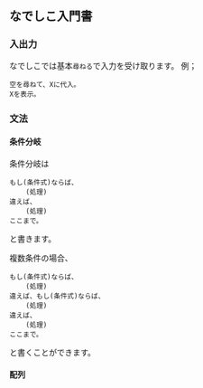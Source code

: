 ## なでしこ入門書

### 入出力
なでしこでは基本`尋ねる`で入力を受け取ります。
例；
```
空を尋ねて、Xに代入。
Xを表示。
```

### 文法
#### 条件分岐
条件分岐は
```
もし(条件式)ならば、
    (処理)
違えば、
    (処理)
ここまで。
```
と書きます。

複数条件の場合、
```
もし(条件式)ならば、
    (処理)
違えば、もし(条件式)ならば、
    (処理)
違えば、
    (処理)
ここまで。
```
と書くことができます。

#### 配列
